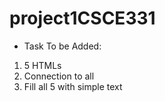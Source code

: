 # project1CSCE331
- Task To be Added:
1. 5 HTMLs
2. Connection to all
3. Fill all 5 with simple text


